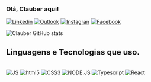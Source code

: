 ﻿### Olá, Clauber aqui!

[![Linkedin](https://img.shields.io/badge/LinkedIn-0077B5?style=for-the-badge&logo=linkedin&logoColor=white)](https://www.linkedin.com/in/clauber-cardoso-1b032292/)
[![Outlook](https://img.shields.io/badge/Microsoft_Outlook-0078D4?style=for-the-badge&logo=microsoft-outlook&logoColor=white)](clauberccp@outlook.com)
[![Instagran](https://img.shields.io/badge/Instagram-E4405F?style=for-the-badge&logo=instagram&logoColor=white)](https://www.instagram.com/clauber_cp/)
[![Facebook](https://img.shields.io/badge/Facebook-1877F2?style=for-the-badge&logo=facebook&logoColor=white)](https://www.facebook.com/clauber.cardosoporto)

![Clauber GitHub stats](https://github-readme-stats.vercel.app/api?username=Clauber-DEV&show_icons=true&theme=merko)

## Linguagens e Tecnologias que uso.

<div style="display: inline_block"><br/>
<img alt="JS" src="https://img.shields.io/badge/JavaScript-F7DF1E?style=for-the-badge&logo=javascript&logoColor=black"/>
<img alt="html5" src="https://img.shields.io/badge/HTML5-E34F26?style=for-the-badge&logo=html5&logoColor=white"/>
<img alt="CSS3" src="https://img.shields.io/badge/CSS3-1572B6?style=for-the-badge&logo=css3&logoColor=white"/>
<img alt="NODE.JS" src="https://img.shields.io/badge/Node.js-43853D?style=for-the-badge&logo=node.js&logoColor=white"/>
<img alt="Typescript" src="https://img.shields.io/badge/TypeScript-007ACC?style=for-the-badge&logo=typescript&logoColor=white"/>
<img alt="React" src="https://img.shields.io/badge/React-20232A?style=for-the-badge&logo=react&logoColor=61DAFB"/>
</div>